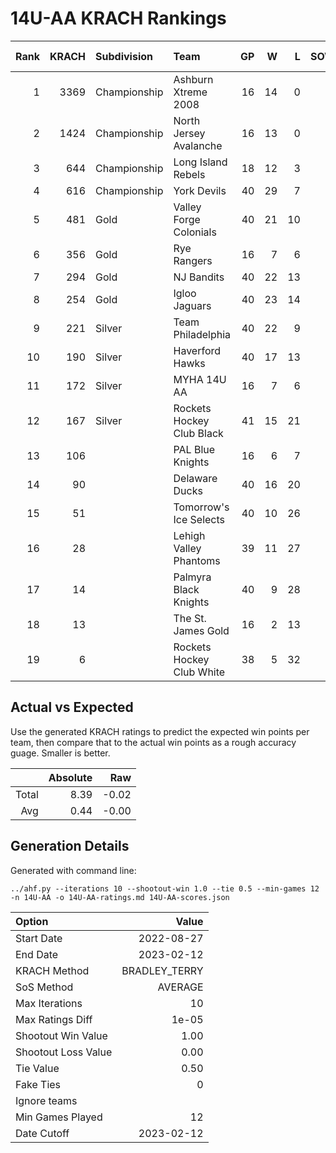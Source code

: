 # 14U-AA KRACH Rankings
Rank|KRACH|Subdivision|Team|GP|W|L|SOW|SOL|T|SoS|Exp Wins|Win Diff
---:|---:|:---|:---|---:|---:|---:|---:|---:|---:|---:|---:|---:
1|3369|Championship|Ashburn Xtreme 2008|16|14|0|2|0|0|461|14.2|-1.8
2|1424|Championship|North Jersey Avalanche|16|13|0|1|2|0|463|13.1|-0.9
3|644|Championship|Long Island Rebels|18|12|3|0|3|0|539|11.7|-0.3
4|616|Championship|York Devils|40|29|7|3|1|0|289|31.3|-0.7
5|481|Gold|Valley Forge Colonials|40|21|10|6|3|0|515|26.6|-0.4
6|356|Gold|Rye Rangers|16|7|6|2|1|0|582|8.9|-0.1
7|294|Gold|NJ Bandits|40|22|13|3|2|0|361|25.0|0.0
8|254|Gold|Igloo Jaguars|40|23|14|2|1|0|261|25.2|0.2
9|221|Silver|Team Philadelphia|40|22|9|2|7|0|373|24.3|0.3
10|190|Silver|Haverford Hawks|40|17|13|5|5|0|363|22.3|0.3
11|172|Silver|MYHA 14U AA|16|7|6|1|2|0|250|8.1|0.1
12|167|Silver|Rockets Hockey Club Black|41|15|21|3|2|0|402|18.1|0.1
13|106||PAL Blue Knights|16|6|7|1|2|0|217|7.1|0.1
14|90||Delaware Ducks|40|16|20|2|2|0|234|18.6|0.6
15|51||Tomorrow's Ice Selects|40|10|26|3|1|0|376|13.5|0.5
16|28||Lehigh Valley Phantoms|39|11|27|1|0|0|185|12.7|0.7
17|14||Palmyra Black Knights|40|9|28|0|3|0|211|9.6|0.6
18|13||The St. James Gold|16|2|13|1|0|0|178|3.2|0.2
19|6||Rockets Hockey Club White|38|5|32|0|1|0|254|5.4|0.4

## Actual vs Expected
Use the generated KRACH ratings to predict the expected win points per team, then compare that to the actual win points as a rough accuracy guage. Smaller is better.

||Absolute|Raw
|---:|---:|---:
|Total|8.39|-0.02
|Avg|0.44|-0.00

## Generation Details

Generated with command line:
```
../ahf.py --iterations 10 --shootout-win 1.0 --tie 0.5 --min-games 12 -n 14U-AA -o 14U-AA-ratings.md 14U-AA-scores.json
```

| Option | Value |
| :----- | ----: |
| Start Date | 2022-08-27 |
| End Date | 2023-02-12 |
| KRACH Method | BRADLEY_TERRY |
| SoS Method | AVERAGE |
| Max Iterations | 10 |
| Max Ratings Diff | 1e-05 |
| Shootout Win Value | 1.00 |
| Shootout Loss Value | 0.00 |
| Tie Value | 0.50 |
| Fake Ties | 0 |
| Ignore teams |  |
| Min Games Played | 12 |
| Date Cutoff | 2023-02-12 |

